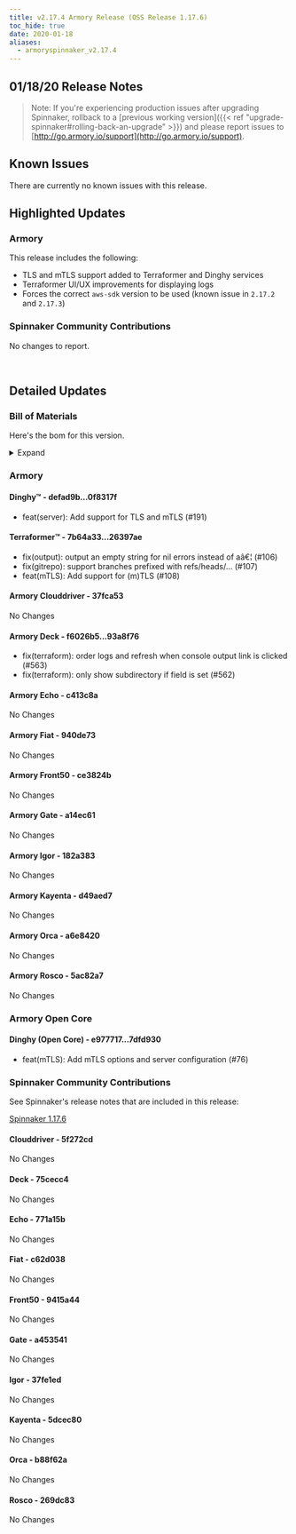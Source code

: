 ```yaml
---
title: v2.17.4 Armory Release (OSS Release 1.17.6)
toc_hide: true
date: 2020-01-18
aliases:
  - armoryspinnaker_v2.17.4
---
```


## 01/18/20 Release Notes


> Note: If you're experiencing production issues after upgrading Spinnaker, rollback to a [previous working version]({{< ref "upgrade-spinnaker#rolling-back-an-upgrade" >}}) and please report issues to [http://go.armory.io/support](http://go.armory.io/support).


## Known Issues
There are currently no known issues with this release.

## Highlighted Updates
### Armory
This release includes the following:

- TLS and mTLS support added to Terraformer and Dinghy services
- Terraformer UI/UX improvements for displaying logs
- Forces the correct `aws-sdk` version to be used (known issue in `2.17.2` and `2.17.3`)

###  Spinnaker Community Contributions

No changes to report.

<br>

## Detailed Updates

### Bill of Materials
Here's the bom for this version.
<details><summary>Expand</summary>
<pre class="highlight">
<code>version: 2.17.4-rc3328
timestamp: "2020-01-17 23:44:14"
services:
  clouddriver:
    version: 6.4.4-37fca53-5f272cd-rc1067
  deck:
    version: 2.13.4-93a8f76-75cecc4-rc251
  dinghy:
    version: 0.0.4-0f8317f-rc1676
  echo:
    version: 2.9.1-c413c8a-771a15b-rc591
  fiat:
    version: 1.8.3-940de73-c62d038-rc1067
  front50:
    version: 0.20.1-ce3824b-9415a44-rc1064
  gate:
    version: 1.13.0-a14ec61-a453541-rc1871
  igor:
    version: 1.7.0-182a383-37fe1ed-rc910
  kayenta:
    version: 0.12.0-d49aed7-5dcec80-rc821
  monitoring-daemon:
    version: 0.16.0-59cbbec-rc543
  monitoring-third-party:
    version: 0.16.0-59cbbec-rc543
  orca:
    version: 2.11.2-a6e8420-b88f62a-rc951
  rosco:
    version: 0.15.1-5ac82a7-269dc83-rc903
  terraformer:
    version: 0.0.2-26397ae-rc15
dependencies:
  redis:
    version: 2:2.8.4-2
artifactSources:
  dockerRegistry: docker.io/armory</code>
</pre>
</details>



### Armory
#### Dinghy&trade; - defad9b...0f8317f
 - feat(server): Add support for TLS and mTLS (#191)

#### Terraformer&trade; - 7b64a33...26397ae
 - fix(output): output an empty string for nil errors instead of aâ€¦ (#106)
 - fix(gitrepo): support branches prefixed with refs/heads/... (#107)
 - feat(mTLS): Add support for (m)TLS (#108)

#### Armory Clouddriver  - 37fca53
No Changes

#### Armory Deck  - f6026b5...93a8f76
 - fix(terraform): order logs and refresh when console output link is clicked (#563)
 - fix(terraform): only show subdirectory if field is set (#562)

#### Armory Echo  - c413c8a
No Changes

#### Armory Fiat  - 940de73
No Changes

#### Armory Front50  - ce3824b
No Changes

#### Armory Gate  - a14ec61
No Changes

#### Armory Igor  - 182a383
No Changes

#### Armory Kayenta  - d49aed7
No Changes

#### Armory Orca  - a6e8420
No Changes

#### Armory Rosco  - 5ac82a7
No Changes

### Armory Open Core
#### Dinghy (Open Core) - e977717...7dfd930
 - feat(mTLS): Add mTLS options and server configuration (#76)

###  Spinnaker Community Contributions
See Spinnaker's release notes that are included in this release:

[Spinnaker 1.17.6](https://www.spinnaker.io/community/releases/versions/1-17-6-changelog#individual-service-changes)

#### Clouddriver  - 5f272cd
No Changes

#### Deck  - 75cecc4
No Changes

#### Echo  - 771a15b
No Changes

#### Fiat  - c62d038
No Changes

#### Front50  - 9415a44
No Changes

#### Gate  - a453541
No Changes

#### Igor  - 37fe1ed
No Changes

#### Kayenta  - 5dcec80
No Changes

#### Orca  - b88f62a
No Changes

#### Rosco  - 269dc83
No Changes

